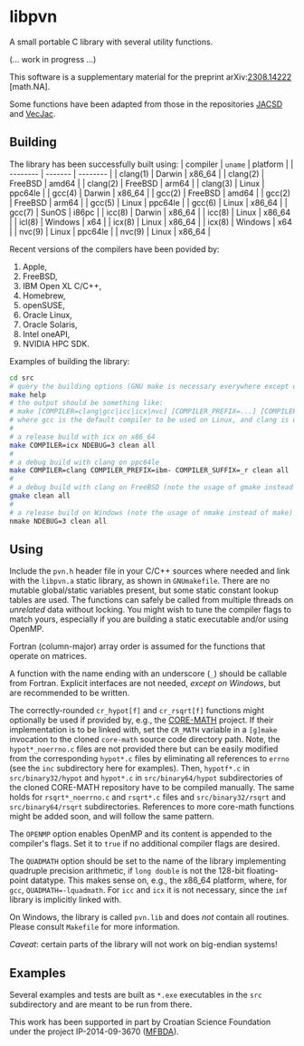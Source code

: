 # libpvn
A small portable C library with several utility functions.

(... work in progress ...)

This software is a supplementary material for the preprint
arXiv:[2308.14222](https://arxiv.org/abs/2308.14222 "Accurate complex Jacobi rotations") \[math.NA\].

Some functions have been adapted from those in the repositories [JACSD](https://github.com/venovako/JACSD) and [VecJac](https://github.com/venovako/VecJac).

## Building

The library has been successfully built using:
| compiler | `uname` | platform |
| -------- | ------- | -------- |
| clang(1) | Darwin  | x86_64   |
| clang(2) | FreeBSD | amd64    |
| clang(2) | FreeBSD | arm64    |
| clang(3) | Linux   | ppc64le  |
| gcc(4)   | Darwin  | x86_64   |
| gcc(2)   | FreeBSD | amd64    |
| gcc(2)   | FreeBSD | arm64    |
| gcc(5)   | Linux   | ppc64le  |
| gcc(6)   | Linux   | x86_64   |
| gcc(7)   | SunOS   | i86pc    |
| icc(8)   | Darwin  | x86_64   |
| icc(8)   | Linux   | x86_64   |
| icl(8)   | Windows | x64      |
| icx(8)   | Linux   | x86_64   |
| icx(8)   | Windows | x64      |
| nvc(9)   | Linux   | ppc64le  |
| nvc(9)   | Linux   | x86_64   |

Recent versions of the compilers have been povided by:
1. Apple,
2. FreeBSD,
3. IBM Open XL C/C++,
4. Homebrew,
5. openSUSE,
6. Oracle Linux,
7. Oracle Solaris,
8. Intel oneAPI,
9. NVIDIA HPC SDK.

Examples of building the library:
```bash
cd src
# query the building options (GNU make is necessary everywhere except on Windows)
make help
# the output should be something like:
# make [COMPILER=clang|gcc|icc|icx|nvc] [COMPILER_PREFIX=...] [COMPILER_SUFFIX=...] [NDEBUG=0|1|2|3|...] [VECLEN=...] [CR_MATH=...] [OPENMP=...] [QUADMATH=-lquadmath] [all|clean|help]
# where gcc is the default compiler to be used on Linux, and clang is otherwise
#
# a release build with icx on x86_64
make COMPILER=icx NDEBUG=3 clean all
#
# a debug build with clang on ppc64le
make COMPILER=clang COMPILER_PREFIX=ibm- COMPILER_SUFFIX=_r clean all
#
# a debug build with clang on FreeBSD (note the usage of gmake instead of make)
gmake clean all
#
# a release build on Windows (note the usage of nmake instead of make)
nmake NDEBUG=3 clean all
```

## Using

Include the `pvn.h` header file in your C/C++ sources where needed and link with the `libpvn.a` static library, as shown in `GNUmakefile`.
There are no mutable global/static variables present, but some static constant lookup tables are used.
The functions can safely be called from multiple threads on *unrelated* data without locking.
You might wish to tune the compiler flags to match yours, especially if you are building a static executable and/or using OpenMP.

Fortran (column-major) array order is assumed for the functions that operate on matrices.

A function with the name ending with an underscore (`_`) should be callable from Fortran.
Explicit interfaces are not needed, *except on Windows*, but are recommended to be written.

The correctly-rounded `cr_hypot[f]` and `cr_rsqrt[f]` functions might optionally be used if provided by, e.g., the [CORE-MATH](https://core-math.gitlabpages.inria.fr) project.
If their implementation is to be linked with, set the `CR_MATH` variable in a `[g]make` invocation to the cloned `core-math` source code directory path.
Note, the `hypot*_noerrno.c` files are not provided there but can be easily modified from the corresponding `hypot*.c` files by eliminating all references to `errno` (see the `inc` subdirectory here for examples).
Then, `hypotf*.c` in `src/binary32/hypot` and `hypot*.c` in `src/binary64/hypot` subdirectories of the cloned CORE-MATH repository have to be compiled manually.
The same holds for `rsqrt*_noerrno.c` and `rsqrt*.c` files and `src/binary32/rsqrt` and `src/binary64/rsqrt` subdirectories.
References to more core-math functions might be added soon, and will follow the same pattern.

The `OPENMP` option enables OpenMP and its content is appended to the compiler's flags.
Set it to `true` if no additional compiler flags are desired.

The `QUADMATH` option should be set to the name of the library implementing quadruple precision arithmetic, if `long double` is not the 128-bit floating-point datatype.
This makes sense on, e.g., the x86_64 platform, where, for `gcc`, `QUADMATH=-lquadmath`.
For `icc` and `icx` it is not necessary, since the `imf` library is implicitly linked with.

On Windows, the library is called `pvn.lib` and does *not* contain all routines.
Please consult `Makefile` for more information.

*Caveat*: certain parts of the library will not work on big-endian systems!

## Examples

Several examples and tests are built as `*.exe` executables in the `src` subdirectory and are meant to be run from there.

This work has been supported in part by Croatian Science Foundation under the project IP-2014-09-3670 ([MFBDA](https://web.math.pmf.unizg.hr/mfbda/)).
